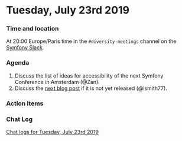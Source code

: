 # Tuesday, July 23rd 2019

### Time and location
At 20:00 Europe/Paris time in the `#diversity-meetings` channel on the [Symfony Slack][slack].

### Agenda
1) Discuss the list of ideas for accessibility of the next Symfony Conference in Amsterdam (@Zan).
1) Discuss the [next blog post](https://docs.google.com/document/d/14M9sNAQ5KMHzROByys_Bwcna_KHw0jpR-7CmJi5fQb0/edit?usp=sharing) if it is not yet released (@lsmith77).

### Action Items

### Chat Log
[Chat logs for Tuesday, July 23rd 2019][log]

[slack]: https://symfony.com/slack
[log]: https://symfony.github.io/diversity/meetings/2019-07-23-log.html

